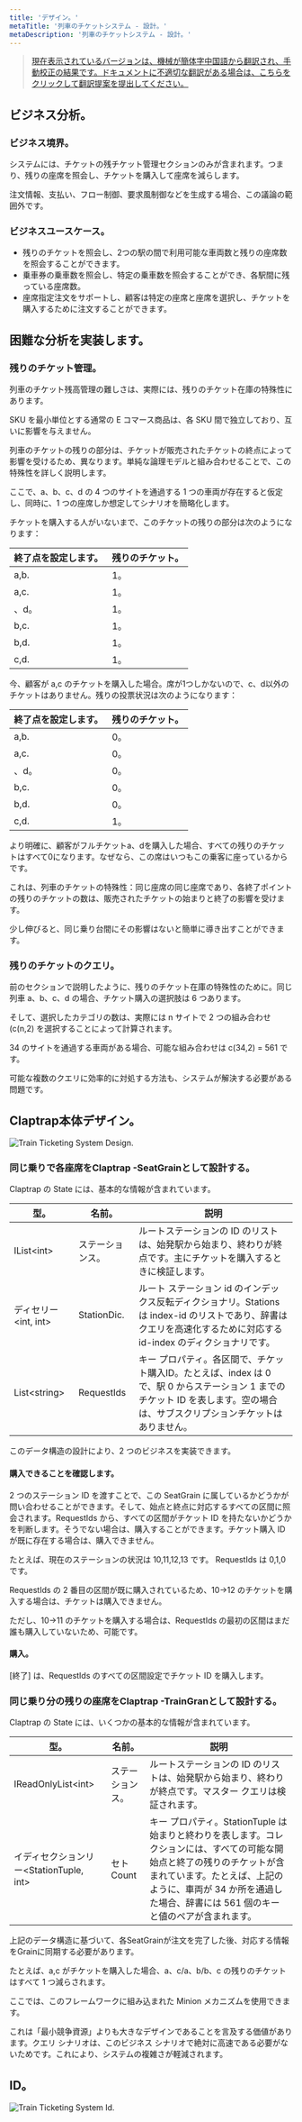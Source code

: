 ```yaml
---
title: 'デザイン。'
metaTitle: '列車のチケットシステム - 設計。'
metaDescription: '列車のチケットシステム - 設計。'
---
```


> [現在表示されているバージョンは、機械が簡体字中国語から翻訳され、手動校正の結果です。ドキュメントに不適切な翻訳がある場合は、こちらをクリックして翻訳提案を提出してください。](https://crwd.in/newbeclaptrap)

## ビジネス分析。

### ビジネス境界。

システムには、チケットの残チケット管理セクションのみが含まれます。つまり、残りの座席を照会し、チケットを購入して座席を減らします。

注文情報、支払い、フロー制御、要求風制御などを生成する場合、この議論の範囲外です。

### ビジネスユースケース。

- 残りのチケットを照会し、2つの駅の間で利用可能な車両数と残りの座席数を照会することができます。
- 乗車券の乗車数を照会し、特定の乗車数を照会することができ、各駅間に残っている座席数。
- 座席指定注文をサポートし、顧客は特定の座席と座席を選択し、チケットを購入するために注文することができます。

## 困難な分析を実装します。

### 残りのチケット管理。

列車のチケット残高管理の難しさは、実際には、残りのチケット在庫の特殊性にあります。

SKU を最小単位とする通常の E コマース商品は、各 SKU 間で独立しており、互いに影響を与えません。

列車のチケットの残りの部分は、チケットが販売されたチケットの終点によって影響を受けるため、異なります。単純な論理モデルと組み合わせることで、この特殊性を詳しく説明します。

ここで、a、b、c、d の 4 つのサイトを通過する 1 つの車両が存在すると仮定し、同時に、1 つの座席しか想定してシナリオを簡略化します。

チケットを購入する人がいないまで、このチケットの残りの部分は次のようになります：

| 終了点を設定します。 | 残りのチケット。 |
| ---------- | -------- |
| a,b.       | 1。       |
| a,c.       | 1。       |
| 、d。        | 1。       |
| b,c.       | 1。       |
| b,d.       | 1。       |
| c,d.       | 1。       |

今、顧客が a,c のチケットを購入した場合。席が1つしかないので、c、d以外のチケットはありません。残りの投票状況は次のようになります：

| 終了点を設定します。 | 残りのチケット。 |
| ---------- | -------- |
| a,b.       | 0。       |
| a,c.       | 0。       |
| 、d。        | 0。       |
| b,c.       | 0。       |
| b,d.       | 0。       |
| c,d.       | 1。       |

より明確に、顧客がフルチケットa、dを購入した場合、すべての残りのチケットはすべて0になります。なぜなら、この席はいつもこの乗客に座っているからです。

これは、列車のチケットの特殊性：同じ座席の同じ座席であり、各終了ポイントの残りのチケットの数は、販売されたチケットの始まりと終了の影響を受けます。

少し伸びると、同じ乗り台間にその影響はないと簡単に導き出すことができます。

### 残りのチケットのクエリ。

前のセクションで説明したように、残りのチケット在庫の特殊性のために。同じ列車 a、b、c、d の場合、チケット購入の選択肢は 6 つあります。

そして、選択したカテゴリの数は、実際には n サイトで 2 つの組み合わせ (c(n,2) を選択することによって計算されます。

34 のサイトを通過する車両がある場合、可能な組み合わせは c(34,2) = 561 です。

可能な複数のクエリに効率的に対処する方法も、システムが解決する必要がある問題です。

## Claptrap本体デザイン。

![Train Ticketing System Design.](/images/20200720-001.png)

### 同じ乗りで各座席をClaptrap -SeatGrainとして設計する。

Claptrap の State には、基本的な情報が含まれています。

| 型。                                | 名前。         | 説明                                                                                                  |
| --------------------------------- | ----------- | --------------------------------------------------------------------------------------------------- |
| IList&lt;int&gt;      | ステーションス。    | ルートステーションの ID のリストは、始発駅から始まり、終わりが終点です。主にチケットを購入するときに検証します。                                          |
| ディセリー&lt;int, int&gt; | StationDic. | ルート ステーション id のインデックス反転ディクショナリ。Stations は index-id のリストであり、辞書はクエリを高速化するために対応する id-index のディクショナリです。 |
| List&lt;string&gt;    | RequestIds  | キー プロパティ。各区間で、チケット購入ID。たとえば、index は 0 で、駅 0 からステーション 1 までのチケット ID を表します。空の場合は、サブスクリプションチケットはありません。  |

このデータ構造の設計により、2 つのビジネスを実装できます。

#### 購入できることを確認します。

2 つのステーション ID を渡すことで、この SeatGrain に属しているかどうかが問い合わせることができます。そして、始点と終点に対応するすべての区間に照会されます。RequestIds から、すべての区間がチケット ID を持たないかどうかを判断します。そうでない場合は、購入することができます。チケット購入 ID が既に存在する場合は、購入できません。

たとえば、現在のステーションの状況は 10,11,12,13 です。 RequestIds は 0,1,0 です。

RequestIds の 2 番目の区間が既に購入されているため、10->12 のチケットを購入する場合は、チケットは購入できません。

ただし、10->11 のチケットを購入する場合は、RequestIds の最初の区間はまだ誰も購入していないため、可能です。

#### 購入。

[終了] は、RequestIds のすべての区間設定でチケット ID を購入します。

### 同じ乗り分の残りの座席をClaptrap -TrainGranとして設計する。

Claptrap の State には、いくつかの基本的な情報が含まれています。

| 型。                                              | 名前。      | 説明                                                                                                                                |
| ----------------------------------------------- | -------- | --------------------------------------------------------------------------------------------------------------------------------- |
| IReadOnlyList&lt;int&gt;            | ステーションス。 | ルートステーションの ID のリストは、始発駅から始まり、終わりが終点です。マスター クエリは検証されます。                                                                            |
| イディセクションリー&lt;StationTuple, int&gt; | セトCount  | キー プロパティ。StationTuple は始まりと終わりを表します。コレクションには、すべての可能な開始点と終了の残りのチケットが含まれています。たとえば、上記のように、車両が 34 か所を通過した場合、辞書には 561 個のキーと値のペアが含まれます。 |

上記のデータ構造に基づいて、各SeatGrainが注文を完了した後、対応する情報をGrainに同期する必要があります。

たとえば、a,c がチケットを購入した場合、a、c/a、b/b、c の残りのチケットはすべて 1 つ減らされます。

ここでは、このフレームワークに組み込まれた Minion メカニズムを使用できます。

これは「最小競争資源」よりも大きなデザインであることを言及する価値があります。クエリ シナリオは、このビジネス シナリオで絶対に高速である必要がないためです。これにより、システムの複雑さが軽減されます。

## ID。

![Train Ticketing System Id.](/images/20200813-001.png)
